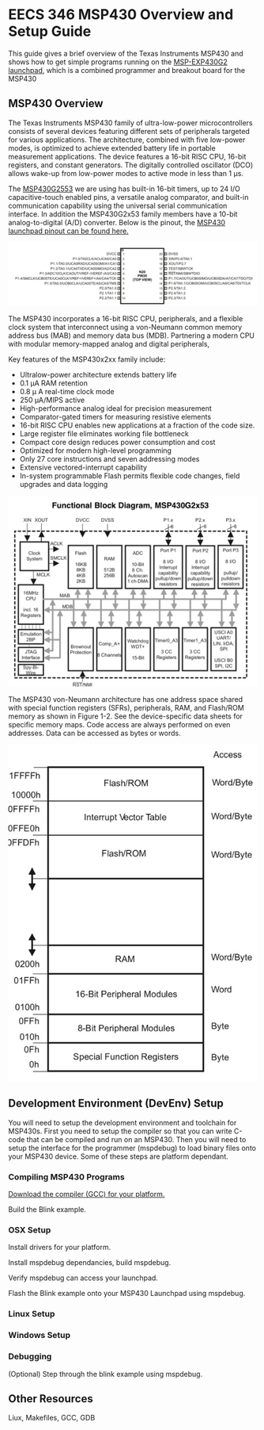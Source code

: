# EECS 346 MSP430 Overview and Setup Guide

This guide gives a brief overview of the Texas Instruments MSP430 and shows how to get simple programs running on the [MSP-EXP430G2 launchpad](http://www.ti.com/tool/MSP-EXP430G2), which is a combined programmer and breakout board for the MSP430

## MSP430 Overview
The Texas Instruments MSP430 family of ultra-low-power microcontrollers consists of several devices featuring different sets of peripherals targeted for various applications. The architecture, combined with five low-power modes, is optimized to achieve extended battery life in portable measurement applications. The device features a 16-bit RISC CPU, 16-bit registers, and constant generators. The digitally controlled oscillator (DCO) allows wake-up from low-power modes to active mode in less than 1 µs.

The [MSP430G2553](http://www.ti.com/product/msp430g2553) we are using has built-in 16-bit timers, up to 24 I/O capacitive-touch enabled pins, a versatile analog comparator, and built-in communication capability using the universal serial communication interface. In addition the MSP430G2x53 family members have a 10-bit analog-to-digital (A/D) converter. Below is the pinout, the [MSP430 launchpad pinout can be found here.](http://energia.nu/wordpress/wp-content/uploads/2014/01/LaunchPads-MSP430G2-%E2%80%94-Pins-Maps-13-42.jpeg)

![MSp430 pinout](media/pinout.jpeg)

The MSP430 incorporates a 16-bit RISC CPU, peripherals, and a flexible clock system that interconnect using a von-Neumann common memory address bus (MAB) and memory data bus (MDB). Partnering a modern CPU with modular memory-mapped analog and digital peripherals, 

Key features of the MSP430x2xx family include:

- Ultralow-power architecture extends battery life
- 0.1 μA RAM retention
- 0.8 μ A real-time clock mode
- 250 μA/MIPS active
- High-performance analog ideal for precision measurement
- Comparator-gated timers for measuring resistive elements
- 16-bit RISC CPU enables new applications at a fraction of the code size.
- Large register file eliminates working file bottleneck
- Compact core design reduces power consumption and cost
- Optimized for modern high-level programming
- Only 27 core instructions and seven addressing modes
- Extensive vectored-interrupt capability
- In-system programmable Flash permits flexible code changes, field upgrades and data logging

![MSp430 arch](media/func_diagram.jpeg)


The MSP430 von-Neumann architecture has one address space shared with special function registers (SFRs), peripherals, RAM, and Flash/ROM memory as shown in Figure 1-2. See the device-specific data sheets for specific memory maps. Code access are always performed on even addresses. Data can be accessed as bytes or words.

![MSp430 memory map](media/adress_map.jpeg)



## Development Environment (DevEnv) Setup

You will need to setup the development environment and toolchain for MSP430s. First you need to setup the compiler so that you can write C-code that can be compiled and run on an MSP430. Then you will need to setup the interface for the programmer (mspdebug) to load binary files onto your MSP430 device. Some of these steps are platform dependant.  

### Compiling MSP430 Programs
[Download the compiler (GCC) for your platform.](http://software-dl.ti.com/msp430/msp430_public_sw/mcu/msp430/MSPGCC/latest/index_FDS.html)

Build the Blink example. 

### OSX Setup

Install drivers for your platform.

Install mspdebug dependancies, build mspdebug.

Verify mspdebug can access your launchpad.

Flash the Blink example onto your MSP430 Launchpad using mspdebug.

### Linux Setup

### Windows Setup


### Debugging

(Optional) Step through the blink example using mspdebug.


## Other Resources

Liux, Makefiles, GCC, GDB